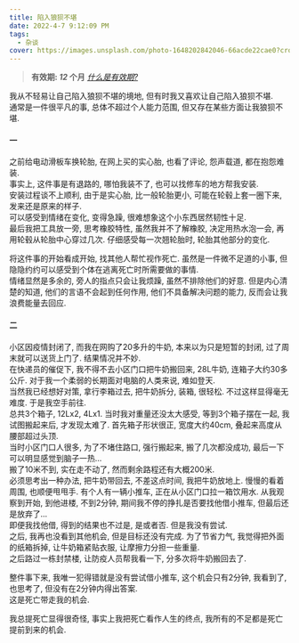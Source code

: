 ```yaml
---
title: 陷入狼狈不堪
date: 2022-4-7 9:12:09 PM
tags:
  - 杂谈
cover: https://images.unsplash.com/photo-1648202842046-66acde22cae0?crop=entropy&cs=tinysrgb&fit=max&fm=jpg&ixid=Mnw0NTI1NXwwfDF8cmFuZG9tfHx8fHx8fHx8MTY0OTMzNzEyOQ&ixlib=rb-1.2.1&q=80&w=1080
---
```


> **有效期: *12* 个月**  *[什么是有效期?](https://blog.timvel.com/2020/12/28/12-28-2020-a-description-of-the-validity-period/)*

我从不轻易让自己陷入狼狈不堪的境地, 但有时我又喜欢让自己陷入狼狈不堪.   
通常是一件很平凡的事, 总体不超过个人能力范围, 但又存在某些方面让我狼狈不堪.  


#### 一 
之前给电动滑板车换轮胎, 在网上买的实心胎, 也看了评论, 怨声载道, 都在抱怨难装.  
事实上, 这件事是有退路的, 哪怕我装不了, 也可以找修车的地方帮我安装.   
安装过程谈不上顺利, 由于是实心胎, 比一般轮胎更小, 可能在轮毂上套一圈下来, 发来还是原来的样子.  
可以感受到情绪在变化, 变得急躁, 很难想象这个小东西居然韧性十足.  
最后我把工具放一旁, 思考橡胶特性, 虽然我并不了解橡胶, 决定用热水泡一会, 再用轮毂从轮胎中心穿过几次. 仔细感受每一次翘轮胎时, 轮胎其他部分的变化.   


将这件事的开始看成开始, 找其他人帮忙视作死亡. 虽然是一件微不足道的小事, 但隐隐约约可以感受到个体在逃离死亡时所需要做的事情.   
情绪显然是多余的, 旁人的指点只会让我烦躁, 虽然不排除他们的好意. 但是内心清楚的知道, 他们的言语不会起到任何作用, 他们不具备解决问题的能力, 反而会让我浪费能量去回应.  

#### 二
小区因疫情封闭了, 而我在网购了20多升的牛奶, 本来以为只是短暂的封闭, 过了周末就可以送货上门了. 结果情况并不妙.  
在快递员的催促下, 我不得不去小区门口把牛奶搬回来, 28L牛奶, 连箱子大约30多公斤. 对于我一个柔弱的长期面对电脑的人类来说, 难如登天.  
当然我已经想好对策, 拿行李箱过去, 把牛奶拆分, 装箱, 很轻松. 不过这样显得毫无难度. 于是我空手前往.  
总共3个箱子, 12Lx2, 4Lx1. 当时我对重量还没太大感受, 等到3个箱子摆在一起, 我试图搬起来后, 才发现太难了. 首先箱子形状很正, 宽度大约40cm, 叠起来高度从腰部超过头顶.  
当时小区门口人很多, 为了不堵住路口, 强行搬起来, 搬了几次都没成功, 最后一下可以明显感觉到脑子一热...   
搬了10米不到, 实在走不动了, 然而剩余路程还有大概200米.  
必须思考出一种办法, 把牛奶带回去, 不差这点时间, 我把牛奶放地上. 慢慢的看着周围, 也顺便甩甩手. 有个人有一辆小推车, 正在从小区门口拉一箱饮用水. 从我观察到开始, 到他进楼, 不到2分钟, 期间我不停的挣扎是否要找他借小推车, 但最后还是放弃了...   
即便我找他借, 得到的结果也不过是, 是或者否. 但是我没有尝试.  
之后, 我再也没看到其他机会, 但是目标还没有完成. 为了节省力气, 我觉得把外面的纸箱拆掉, 让牛奶箱紧贴衣服, 让摩擦力分担一些重量.  
之后路过一栋封禁楼, 让防疫人员帮我看一下, 分多次将牛奶搬回去了.  

整件事下来, 我唯一犯得错就是没有尝试借小推车, 这个机会只有2分钟, 我看到了, 也思考了, 但没有在2分钟内得出答案.  
这是死亡带走我的机会.  

我总提死亡显得很奇怪, 事实上我把死亡看作人生的终点, 我所有的不足都是死亡提前到来的机会. 